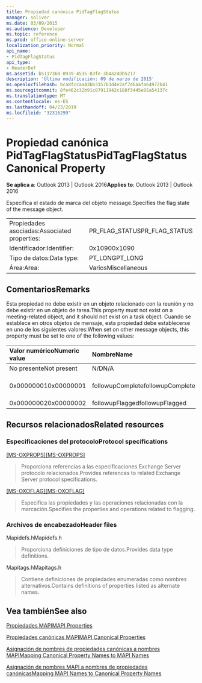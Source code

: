 ```yaml
---
title: Propiedad canónica PidTagFlagStatus
manager: soliver
ms.date: 03/09/2015
ms.audience: Developer
ms.topic: reference
ms.prod: office-online-server
localization_priority: Normal
api_name:
- PidTagFlagStatus
api_type:
- HeaderDef
ms.assetid: b5117360-0939-4535-83fe-3b4a240b5217
description: 'Última modificación: 09 de marzo de 2015'
ms.openlocfilehash: bca8fccaa43bb3157b3d4e2af7d6aafa64972b41
ms.sourcegitcommit: 8fe462c32b91c87911942c188f3445e85a54137c
ms.translationtype: MT
ms.contentlocale: es-ES
ms.lasthandoff: 04/23/2019
ms.locfileid: "32316299"
---
```

# <a name="pidtagflagstatus-canonical-property"></a><span data-ttu-id="d8ff2-103">Propiedad canónica PidTagFlagStatus</span><span class="sxs-lookup"><span data-stu-id="d8ff2-103">PidTagFlagStatus Canonical Property</span></span>

  
  
<span data-ttu-id="d8ff2-104">**Se aplica a**: Outlook 2013 | Outlook 2016</span><span class="sxs-lookup"><span data-stu-id="d8ff2-104">**Applies to**: Outlook 2013 | Outlook 2016</span></span> 
  
<span data-ttu-id="d8ff2-105">Especifica el estado de marca del objeto message.</span><span class="sxs-lookup"><span data-stu-id="d8ff2-105">Specifies the flag state of the message object.</span></span>
  
|||
|:-----|:-----|
|<span data-ttu-id="d8ff2-106">Propiedades asociadas:</span><span class="sxs-lookup"><span data-stu-id="d8ff2-106">Associated properties:</span></span>  <br/> |<span data-ttu-id="d8ff2-107">PR_FLAG_STATUS</span><span class="sxs-lookup"><span data-stu-id="d8ff2-107">PR_FLAG_STATUS</span></span>  <br/> |
|<span data-ttu-id="d8ff2-108">Identificador:</span><span class="sxs-lookup"><span data-stu-id="d8ff2-108">Identifier:</span></span>  <br/> |<span data-ttu-id="d8ff2-109">0x1090</span><span class="sxs-lookup"><span data-stu-id="d8ff2-109">0x1090</span></span>  <br/> |
|<span data-ttu-id="d8ff2-110">Tipo de datos:</span><span class="sxs-lookup"><span data-stu-id="d8ff2-110">Data type:</span></span>  <br/> |<span data-ttu-id="d8ff2-111">PT_LONG</span><span class="sxs-lookup"><span data-stu-id="d8ff2-111">PT_LONG</span></span>  <br/> |
|<span data-ttu-id="d8ff2-112">Área:</span><span class="sxs-lookup"><span data-stu-id="d8ff2-112">Area:</span></span>  <br/> |<span data-ttu-id="d8ff2-113">Varios</span><span class="sxs-lookup"><span data-stu-id="d8ff2-113">Miscellaneous</span></span>  <br/> |
   
## <a name="remarks"></a><span data-ttu-id="d8ff2-114">Comentarios</span><span class="sxs-lookup"><span data-stu-id="d8ff2-114">Remarks</span></span>

<span data-ttu-id="d8ff2-115">Esta propiedad no debe existir en un objeto relacionado con la reunión y no debe existir en un objeto de tarea.</span><span class="sxs-lookup"><span data-stu-id="d8ff2-115">This property must not exist on a meeting-related object, and it should not exist on a task object.</span></span> <span data-ttu-id="d8ff2-116">Cuando se establece en otros objetos de mensaje, esta propiedad debe establecerse en uno de los siguientes valores:</span><span class="sxs-lookup"><span data-stu-id="d8ff2-116">When set on other message objects, this property must be set to one of the following values:</span></span>
  
|<span data-ttu-id="d8ff2-117">**Valor numérico**</span><span class="sxs-lookup"><span data-stu-id="d8ff2-117">**Numeric value**</span></span>|<span data-ttu-id="d8ff2-118">**Nombre**</span><span class="sxs-lookup"><span data-stu-id="d8ff2-118">**Name**</span></span>|<span data-ttu-id="d8ff2-119">**Descripción**</span><span class="sxs-lookup"><span data-stu-id="d8ff2-119">**Description**</span></span>|
|:-----|:-----|:-----|
|<span data-ttu-id="d8ff2-120">No presente</span><span class="sxs-lookup"><span data-stu-id="d8ff2-120">Not present</span></span>  <br/> |<span data-ttu-id="d8ff2-121">N/D</span><span class="sxs-lookup"><span data-stu-id="d8ff2-121">N/A</span></span>  <br/> |<span data-ttu-id="d8ff2-122">Sinflagged</span><span class="sxs-lookup"><span data-stu-id="d8ff2-122">Unflagged</span></span>  <br/> |
|<span data-ttu-id="d8ff2-123">0x00000001</span><span class="sxs-lookup"><span data-stu-id="d8ff2-123">0x00000001</span></span>  <br/> |<span data-ttu-id="d8ff2-124">followupComplete</span><span class="sxs-lookup"><span data-stu-id="d8ff2-124">followupComplete</span></span>  <br/> |<span data-ttu-id="d8ff2-125">Marcado completado</span><span class="sxs-lookup"><span data-stu-id="d8ff2-125">Flagged complete</span></span>  <br/> |
|<span data-ttu-id="d8ff2-126">0x00000002</span><span class="sxs-lookup"><span data-stu-id="d8ff2-126">0x00000002</span></span>  <br/> |<span data-ttu-id="d8ff2-127">followupFlagged</span><span class="sxs-lookup"><span data-stu-id="d8ff2-127">followupFlagged</span></span>  <br/> |<span data-ttu-id="d8ff2-128">Marcado</span><span class="sxs-lookup"><span data-stu-id="d8ff2-128">Flagged</span></span>  <br/> |
   
## <a name="related-resources"></a><span data-ttu-id="d8ff2-129">Recursos relacionados</span><span class="sxs-lookup"><span data-stu-id="d8ff2-129">Related resources</span></span>

### <a name="protocol-specifications"></a><span data-ttu-id="d8ff2-130">Especificaciones del protocolo</span><span class="sxs-lookup"><span data-stu-id="d8ff2-130">Protocol specifications</span></span>

<span data-ttu-id="d8ff2-131">[[MS-OXPROPS]](https://msdn.microsoft.com/library/f6ab1613-aefe-447d-a49c-18217230b148%28Office.15%29.aspx)</span><span class="sxs-lookup"><span data-stu-id="d8ff2-131">[[MS-OXPROPS]](https://msdn.microsoft.com/library/f6ab1613-aefe-447d-a49c-18217230b148%28Office.15%29.aspx)</span></span>
  
> <span data-ttu-id="d8ff2-132">Proporciona referencias a las especificaciones Exchange Server protocolo relacionados.</span><span class="sxs-lookup"><span data-stu-id="d8ff2-132">Provides references to related Exchange Server protocol specifications.</span></span>
    
<span data-ttu-id="d8ff2-133">[[MS-OXOFLAG]](https://msdn.microsoft.com/library/f1e50be4-ed30-4c2a-b5cb-8ff3aaaf9b91%28Office.15%29.aspx)</span><span class="sxs-lookup"><span data-stu-id="d8ff2-133">[[MS-OXOFLAG]](https://msdn.microsoft.com/library/f1e50be4-ed30-4c2a-b5cb-8ff3aaaf9b91%28Office.15%29.aspx)</span></span>
  
> <span data-ttu-id="d8ff2-134">Especifica las propiedades y las operaciones relacionadas con la marcación.</span><span class="sxs-lookup"><span data-stu-id="d8ff2-134">Specifies the properties and operations related to flagging.</span></span>
    
### <a name="header-files"></a><span data-ttu-id="d8ff2-135">Archivos de encabezado</span><span class="sxs-lookup"><span data-stu-id="d8ff2-135">Header files</span></span>

<span data-ttu-id="d8ff2-136">Mapidefs.h</span><span class="sxs-lookup"><span data-stu-id="d8ff2-136">Mapidefs.h</span></span>
  
> <span data-ttu-id="d8ff2-137">Proporciona definiciones de tipo de datos.</span><span class="sxs-lookup"><span data-stu-id="d8ff2-137">Provides data type definitions.</span></span>
    
<span data-ttu-id="d8ff2-138">Mapitags.h</span><span class="sxs-lookup"><span data-stu-id="d8ff2-138">Mapitags.h</span></span>
  
> <span data-ttu-id="d8ff2-139">Contiene definiciones de propiedades enumeradas como nombres alternativos.</span><span class="sxs-lookup"><span data-stu-id="d8ff2-139">Contains definitions of properties listed as alternate names.</span></span>
    
## <a name="see-also"></a><span data-ttu-id="d8ff2-140">Vea también</span><span class="sxs-lookup"><span data-stu-id="d8ff2-140">See also</span></span>



[<span data-ttu-id="d8ff2-141">Propiedades MAPI</span><span class="sxs-lookup"><span data-stu-id="d8ff2-141">MAPI Properties</span></span>](mapi-properties.md)
  
[<span data-ttu-id="d8ff2-142">Propiedades canónicas MAPI</span><span class="sxs-lookup"><span data-stu-id="d8ff2-142">MAPI Canonical Properties</span></span>](mapi-canonical-properties.md)
  
[<span data-ttu-id="d8ff2-143">Asignación de nombres de propiedades canónicas a nombres MAPI</span><span class="sxs-lookup"><span data-stu-id="d8ff2-143">Mapping Canonical Property Names to MAPI Names</span></span>](mapping-canonical-property-names-to-mapi-names.md)
  
[<span data-ttu-id="d8ff2-144">Asignación de nombres MAPI a nombres de propiedades canónicas</span><span class="sxs-lookup"><span data-stu-id="d8ff2-144">Mapping MAPI Names to Canonical Property Names</span></span>](mapping-mapi-names-to-canonical-property-names.md)

